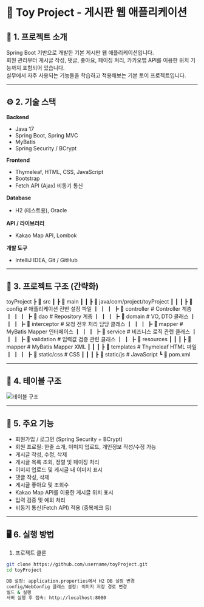 # 📝 Toy Project - 게시판 웹 애플리케이션

## 📌 1. 프로젝트 소개
Spring Boot 기반으로 개발한 기본 게시판 웹 애플리케이션입니다.  
회원 관리부터 게시글 작성, 댓글, 좋아요, 페이징 처리, 카카오맵 API를 이용한 위치 기능까지 포함되어 있습니다.  
실무에서 자주 사용되는 기능들을 학습하고 적용해보는 기본 토이 프로젝트입니다.

---

## ⚙️ 2. 기술 스택

**Backend**  
- Java 17  
- Spring Boot, Spring MVC  
- MyBatis  
- Spring Security / BCrypt  

**Frontend**  
- Thymeleaf, HTML, CSS, JavaScript  
- Bootstrap  
- Fetch API (Ajax) 비동기 통신  

**Database**  
- H2 (테스트용), Oracle  

**API / 라이브러리**  
- Kakao Map API, Lombok  

**개발 도구**  
- IntelliJ IDEA, Git / GitHub  

---

## 📂 3. 프로젝트 구조 (간략화)

toyProject
┣ 📂 src
┃ ┣ 📂 main
┃ ┃ ┣ 📂 java/com/project/toyProject
┃ ┃ ┃ ┣ 📂 config # 애플리케이션 전반 설정 파일
┃ ┃ ┃ ┣ 📂 controller # Controller 계층
┃ ┃ ┃ ┣ 📂 dao # Repository 계층
┃ ┃ ┃ ┣ 📂 domain # VO, DTO 클래스
┃ ┃ ┃ ┣ 📂 interceptor # 요청 전후 처리 담당 클래스
┃ ┃ ┃ ┣ 📂 mapper # MyBatis Mapper 인터페이스
┃ ┃ ┃ ┣ 📂 service # 비즈니스 로직 관련 클래스
┃ ┃ ┃ ┣ 📂 validation # 입력값 검증 관련 클래스
┃ ┃ ┣ 📂 resources
┃ ┃ ┃ ┣ 📂 mapper # MyBatis Mapper XML
┃ ┃ ┃ ┣ 📂 templates # Thymeleaf HTML 파일
┃ ┃ ┃ ┣ 📂 static/css # CSS
┃ ┃ ┃ ┣ 📂 static/js # JavaScript
┗ 📄 pom.xml

---

## 📝 4. 테이블 구조

![테이블 구조](https://github.com/user-attachments/assets/4a9138a0-6831-467c-a04a-5591563b38e7)

---

## 🚀 5. 주요 기능

- 회원가입 / 로그인 (Spring Security + BCrypt)  
- 회원 프로필: 한줄 소개, 이미지 업로드, 개인정보 작성/수정 가능  
- 게시글 작성, 수정, 삭제  
- 게시글 목록 조회, 정렬 및 페이징 처리  
- 이미지 업로드 및 게시글 내 이미지 표시  
- 댓글 작성, 삭제  
- 게시글 좋아요 및 조회수  
- Kakao Map API를 이용한 게시글 위치 표시  
- 입력 검증 및 예외 처리  
- 비동기 통신(Fetch API) 적용 (중복체크 등)  

---

## 🖥 6. 실행 방법

1. 프로젝트 클론
```bash
git clone https://github.com/username/toyProject.git
cd toyProject

DB 설정: application.properties에서 H2 DB 설정 변경
config/WebConfig 클래스 설정: 이미지 저장 경로 변경
빌드 & 실행
서버 실행 후 접속: http://localhost:8080
